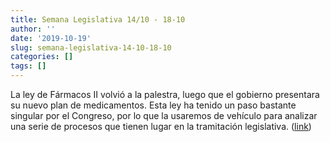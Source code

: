 ```yaml
---
title: Semana Legislativa 14/10 - 18-10
author: ''
date: '2019-10-19'
slug: semana-legislativa-14-10-18-10
categories: []
tags: []
---
```


La ley de Fármacos II volvió a la palestra, luego que el gobierno presentara su nuevo plan de medicamentos. Esta ley ha tenido un paso bastante singular por el Congreso, por lo que la usaremos de vehículo para analizar una serie de procesos que tienen lugar en la tramitación legislativa. ([link](https://open.spotify.com/episode/58e4LJE3F3T1YFw8FX1C1x))